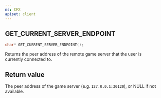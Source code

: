 ```yaml
---
ns: CFX
apiset: client
---
```

## GET_CURRENT_SERVER_ENDPOINT

```c
char* GET_CURRENT_SERVER_ENDPOINT();
```

Returns the peer address of the remote game server that the user is currently connected to.

## Return value
The peer address of the game server (e.g. `127.0.0.1:30120`), or NULL if not available.
